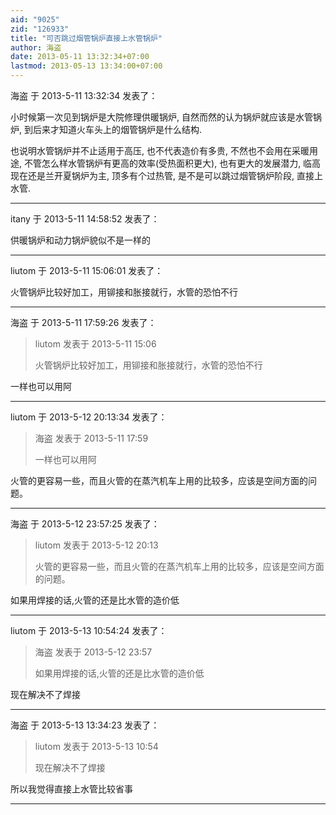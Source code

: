 ```yaml
---
aid: "9025"
zid: "126933"
title: "可否跳过烟管锅炉直接上水管锅炉"
author: 海盗
date: 2013-05-11 13:32:34+07:00
lastmod: 2013-05-13 13:34:00+07:00
---
```


海盗 于 2013-5-11 13:32:34 发表了：

小时候第一次见到锅炉是大院修理供暖锅炉, 自然而然的认为锅炉就应该是水管锅炉, 到后来才知道火车头上的烟管锅炉是什么结构.

也说明水管锅炉并不止适用于高压, 也不代表造价有多贵, 不然也不会用在采暖用途, 不管怎么样水管锅炉有更高的效率(受热面积更大), 也有更大的发展潜力, 临高现在还是兰开夏锅炉为主, 顶多有个过热管, 是不是可以跳过烟管锅炉阶段, 直接上水管.

---

itany 于 2013-5-11 14:58:52 发表了：

供暖锅炉和动力锅炉貌似不是一样的

---

liutom 于 2013-5-11 15:06:01 发表了：

火管锅炉比较好加工，用铆接和胀接就行，水管的恐怕不行

---

海盗 于 2013-5-11 17:59:26 发表了：

> liutom 发表于 2013-5-11 15:06
>
> 火管锅炉比较好加工，用铆接和胀接就行，水管的恐怕不行

一样也可以用阿

---

liutom 于 2013-5-12 20:13:34 发表了：

> 海盗 发表于 2013-5-11 17:59
>
> 一样也可以用阿

火管的更容易一些，而且火管的在蒸汽机车上用的比较多，应该是空间方面的问题。

---

海盗 于 2013-5-12 23:57:25 发表了：

> liutom 发表于 2013-5-12 20:13
>
> 火管的更容易一些，而且火管的在蒸汽机车上用的比较多，应该是空间方面的问题。

如果用焊接的话,火管的还是比水管的造价低

---

liutom 于 2013-5-13 10:54:24 发表了：

> 海盗 发表于 2013-5-12 23:57
>
> 如果用焊接的话,火管的还是比水管的造价低

现在解决不了焊接

---

海盗 于 2013-5-13 13:34:23 发表了：

> liutom 发表于 2013-5-13 10:54
>
> 现在解决不了焊接

所以我觉得直接上水管比较省事

---
